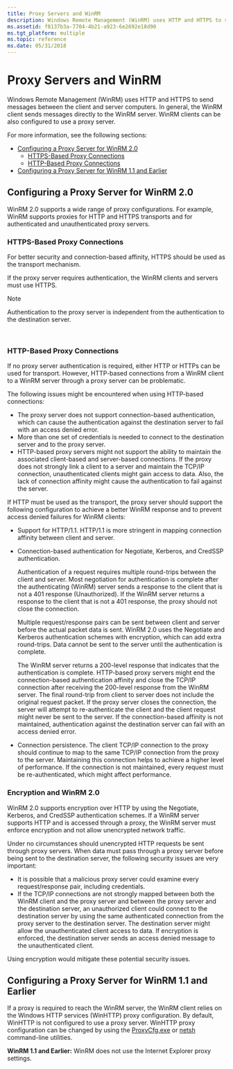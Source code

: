 ```yaml
---
title: Proxy Servers and WinRM
description: Windows Remote Management (WinRM) uses HTTP and HTTPS to send messages between the client and server computers. In general, the WinRM client sends messages directly to the WinRM server. WinRM clients can be also configured to use a proxy server.
ms.assetid: f8137b3a-7704-4b21-a923-6e2692e18d90
ms.tgt_platform: multiple
ms.topic: reference
ms.date: 05/31/2018
---
```


# Proxy Servers and WinRM

Windows Remote Management (WinRM) uses HTTP and HTTPS to send messages between the client and server computers. In general, the WinRM client sends messages directly to the WinRM server. WinRM clients can be also configured to use a proxy server.

For more information, see the following sections:

-   [Configuring a Proxy Server for WinRM 2.0](#configuring-a-proxy-server-for-winrm-20)
    -   [HTTPS-Based Proxy Connections](#https-based-proxy-connections)
    -   [HTTP-Based Proxy Connections](#http-based-proxy-connections)
-   [Configuring a Proxy Server for WinRM 1.1 and Earlier](#configuring-a-proxy-server-for-winrm-11-and-earlier)

## Configuring a Proxy Server for WinRM 2.0

WinRM 2.0 supports a wide range of proxy configurations. For example, WinRM supports proxies for HTTP and HTTPS transports and for authenticated and unauthenticated proxy servers.

### HTTPS-Based Proxy Connections

For better security and connection-based affinity, HTTPS should be used as the transport mechanism.

If the proxy server requires authentication, the WinRM clients and servers must use HTTPS.

> [!Note]  
> Authentication to the proxy server is independent from the authentication to the destination server.

 

### HTTP-Based Proxy Connections

If no proxy server authentication is required, either HTTP or HTTPs can be used for transport. However, HTTP-based connections from a WinRM client to a WinRM server through a proxy server can be problematic.

The following issues might be encountered when using HTTP-based connections:

-   The proxy server does not support connection-based authentication, which can cause the authentication against the destination server to fail with an access denied error.
-   More than one set of credentials is needed to connect to the destination server and to the proxy server.
-   HTTP-based proxy servers might not support the ability to maintain the associated client-based and server-based connections. If the proxy does not strongly link a client to a server and maintain the TCP/IP connection, unauthenticated clients might gain access to data. Also, the lack of connection affinity might cause the authentication to fail against the server.

If HTTP must be used as the transport, the proxy server should support the following configuration to achieve a better WinRM response and to prevent access denied failures for WinRM clients:

-   Support for HTTP/1.1. HTTP/1.1 is more stringent in mapping connection affinity between client and server.
-   Connection-based authentication for Negotiate, Kerberos, and CredSSP authentication.

    Authentication of a request requires multiple round-trips between the client and server. Most negotiation for authentication is complete after the authenticating (WinRM) server sends a response to the client that is not a 401 response (Unauthorized). If the WinRM server returns a response to the client that is not a 401 response, the proxy should not close the connection.

    Multiple request/response pairs can be sent between client and server before the actual packet data is sent. WinRM 2.0 uses the Negotiate and Kerberos authentication schemes with encryption, which can add extra round-trips. Data cannot be sent to the server until the authentication is complete.

    The WinRM server returns a 200-level response that indicates that the authentication is complete. HTTP-based proxy servers might end the connection-based authentication affinity and close the TCP/IP connection after receiving the 200-level response from the WinRM server. The final round-trip from client to server does not include the original request packet. If the proxy server closes the connection, the server will attempt to re-authenticate the client and the client request might never be sent to the server. If the connection-based affinity is not maintained, authentication against the destination server can fail with an access denied error.

-   Connection persistence. The client TCP/IP connection to the proxy should continue to map to the same TCP/IP connection from the proxy to the server. Maintaining this connection helps to achieve a higher level of performance. If the connection is not maintained, every request must be re-authenticated, which might affect performance.

### Encryption and WinRM 2.0

WinRM 2.0 supports encryption over HTTP by using the Negotiate, Kerberos, and CredSSP authentication schemes. If a WinRM server supports HTTP and is accessed through a proxy, the WinRM server must enforce encryption and not allow unencrypted network traffic.

Under no circumstances should unencrypted HTTP requests be sent through proxy servers. When data must pass through a proxy server before being sent to the destination server, the following security issues are very important:

-   It is possible that a malicious proxy server could examine every request/response pair, including credentials.
-   If the TCP/IP connections are not strongly mapped between both the WinRM client and the proxy server and between the proxy server and the destination server, an unauthorized client could connect to the destination server by using the same authenticated connection from the proxy server to the destination server. The destination server might allow the unauthenticated client access to data. If encryption is enforced, the destination server sends an access denied message to the unauthenticated client.

Using encryption would mitigate these potential security issues.

## Configuring a Proxy Server for WinRM 1.1 and Earlier

If a proxy is required to reach the WinRM server, the WinRM client relies on the Windows HTTP services (WinHTTP) proxy configuration. By default, WinHTTP is not configured to use a proxy server. WinHTTP proxy configuration can be changed by using the [ProxyCfg.exe](/previous-versions/windows/desktop/ms761351(v=vs.85)) or [netsh](/previous-versions/windows/it-pro/windows-server-2003/cc785383(v=ws.10)) command-line utilities.

**WinRM 1.1 and Earlier:** WinRM does not use the Internet Explorer proxy settings.

 

 
